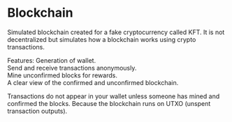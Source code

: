 # Blockchain
Simulated blockchain created for a fake cryptocurrency called KFT. It is not decentralized but simulates how a blockchain works using crypto transactions.

Features: 
Generation of wallet. <br>
Send and receive transactions anonymously. <br>
Mine unconfirmed blocks for rewards. <br>
A clear view of the confirmed and unconfirmed blockchain. <br>

Transactions do not appear in your wallet unless someone has mined and confirmed the blocks. Because the blockchain runs on UTXO (unspent transaction outputs).
